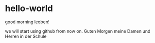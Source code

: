 # hello-world

good morning leoben!

we will start using github from now on.
Guten Morgen meine Damen und Herren in der Schule
